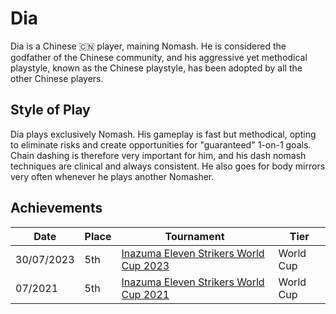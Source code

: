 # Dia

Dia is a Chinese :cn: player, maining Nomash. 
He is considered the godfather of the Chinese community, 
and his aggressive yet methodical playstyle, known as the Chinese playstyle, has been adopted by all the other Chinese players.

## Style of Play

Dia plays exclusively Nomash. His gameplay is fast but methodical, opting to eliminate risks
and create opportunities for "guaranteed" 1-on-1 goals. Chain dashing is therefore very important
for him, and his dash nomash techniques are clinical and always consistent. He also goes for
body mirrors very often whenever he plays another Nomasher.  

## Achievements

|Date|Place|Tournament|Tier|
|-|-|-|-|
| 30/07/2023 | 5th | [Inazuma Eleven Strikers World Cup 2023](../../tournaments/worldcup23.md) | World Cup |
| 07/2021 | 5th | [Inazuma Eleven Strikers World Cup 2021](../../tournaments/worldcup21.md) | World Cup |
